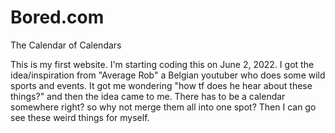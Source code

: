 # Bored.com
The Calendar of Calendars

This is my first website. I'm starting coding this on June 2, 2022. I got the idea/inspiration from "Average Rob" a Belgian youtuber
who does some wild sports and events. It got me wondering "how tf does he hear about these things?" and then the idea came to me.
There has to be a calendar somewhere right? so why not merge them all into one spot? Then I can go see these weird things for myself.
